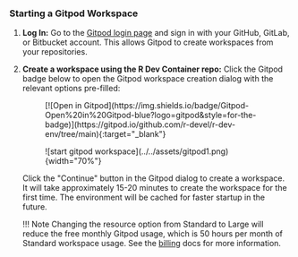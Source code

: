 
### Starting a Gitpod Workspace

1. **Log In:** Go to the [Gitpod login page](https://gitpod.io/login/) and sign
in with your GitHub, GitLab, or Bitbucket account. This allows Gitpod to create
workspaces from your repositories.

2. **Create a workspace using the R Dev Container repo:** Click the Gitpod badge
below to open the Gitpod workspace creation dialog with the relevant options
pre-filled:

    <figure markdown="span"> [![Open in
    Gitpod](https://img.shields.io/badge/Gitpod-Open%20in%20Gitpod-blue?logo=gitpod&style=for-the-badge)](https://gitpod.io/github.com/r-devel/r-dev-env/tree/main){:target="_blank"}
    </figure>

    <figure markdown="span"> ![start gitpod
    workspace](../../assets/gitpod1.png){width="70%"} </figure>

    Click the "Continue" button in the Gitpod dialog to create a workspace. It
    will take approximately 15-20 minutes to create the workspace for the first
    time. The environment will be cached for faster startup in the future.

    !!! Note Changing the resource option from Standard to Large will reduce the
        free monthly Gitpod usage, which is 50 hours per month of Standard
        workspace usage. See the
        [billing](https://www.gitpod.io/docs/configure/billing) docs for more
        information.
